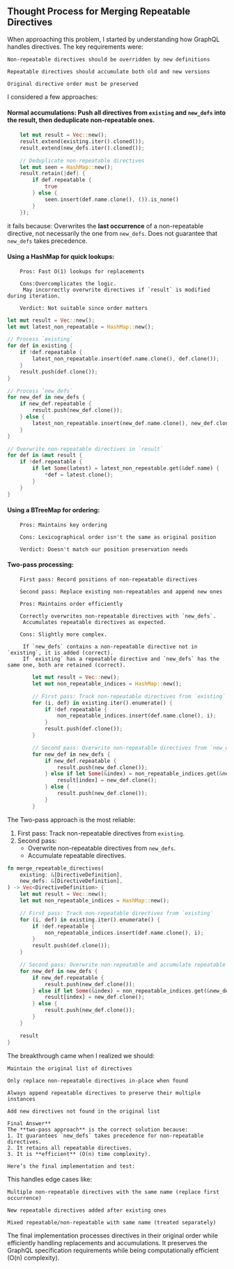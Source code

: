 ## Thought Process for Merging Repeatable Directives

When approaching this problem, I started by understanding how GraphQL handles directives. The key requirements were:

    Non-repeatable directives should be overridden by new definitions

    Repeatable directives should accumulate both old and new versions

    Original directive order must be preserved

I considered a few approaches:

#### Normal accumulations: Push all directives from `existing` and `new_defs` into the result, then deduplicate non-repeatable ones.
```rust
    let mut result = Vec::new();
    result.extend(existing.iter().cloned());
    result.extend(new_defs.iter().cloned());

    // Deduplicate non-repeatable directives
    let mut seen = HashMap::new();
    result.retain(|def| {
        if def.repeatable {
            true
        } else {
            seen.insert(def.name.clone(), ()).is_none()
        }
    });
```
it fails because:
Overwrites the **last occurrence** of a non-repeatable directive, not necessarily the one from `new_defs`.
 Does not guarantee that `new_defs` takes precedence.



 ####   Using a HashMap for quick lookups:

        Pros: Fast O(1) lookups for replacements

        Cons:Overcomplicates the logic.
         May incorrectly overwrite directives if `result` is modified during iteration.

        Verdict: Not suitable since order matters

  ```rust
  let mut result = Vec::new();
  let mut latest_non_repeatable = HashMap::new();

  // Process `existing`
  for def in existing {
      if !def.repeatable {
          latest_non_repeatable.insert(def.name.clone(), def.clone());
      }
      result.push(def.clone());
  }

  // Process `new_defs`
  for new_def in new_defs {
      if new_def.repeatable {
          result.push(new_def.clone());
      } else {
          latest_non_repeatable.insert(new_def.name.clone(), new_def.clone());
      }
  }

  // Overwrite non-repeatable directives in `result`
  for def in &mut result {
      if !def.repeatable {
          if let Some(latest) = latest_non_repeatable.get(&def.name) {
              *def = latest.clone();
          }
      }
  }
```

  ####  Using a BTreeMap for ordering:

        Pros: Maintains key ordering

        Cons: Lexicographical order isn't the same as original position

        Verdict: Doesn't match our position preservation needs

   #### Two-pass processing:

        First pass: Record positions of non-repeatable directives

        Second pass: Replace existing non-repeatables and append new ones

        Pros: Maintains order efficiently

        Correctly overwrites non-repeatable directives with `new_defs`.
         Accumulates repeatable directives as expected.

        Cons: Slightly more complex.

         If `new_defs` contains a non-repeatable directive not in `existing`, it is added (correct).
         If `existing` has a repeatable directive and `new_defs` has the same one, both are retained (correct).

```rust
        let mut result = Vec::new();
        let mut non_repeatable_indices = HashMap::new();

        // First pass: Track non-repeatable directives from `existing`
        for (i, def) in existing.iter().enumerate() {
            if !def.repeatable {
                non_repeatable_indices.insert(def.name.clone(), i);
            }
            result.push(def.clone());
        }

        // Second pass: Overwrite non-repeatable directives from `new_defs`
        for new_def in new_defs {
            if new_def.repeatable {
                result.push(new_def.clone());
            } else if let Some(&index) = non_repeatable_indices.get(&new_def.name) {
                result[index] = new_def.clone();
            } else {
                result.push(new_def.clone());
            }
        }
```

The Two-pass approach is the most reliable:
1. First pass: Track non-repeatable directives from `existing`.
2. Second pass:
   - Overwrite non-repeatable directives from `new_defs`.
   - Accumulate repeatable directives.

```rust
fn merge_repeatable_directives(
    existing: &[DirectiveDefinition],
    new_defs: &[DirectiveDefinition],
) -> Vec<DirectiveDefinition> {
    let mut result = Vec::new();
    let mut non_repeatable_indices = HashMap::new();

    // First pass: Track non-repeatable directives from `existing`
    for (i, def) in existing.iter().enumerate() {
        if !def.repeatable {
            non_repeatable_indices.insert(def.name.clone(), i);
        }
        result.push(def.clone());
    }

    // Second pass: Overwrite non-repeatable and accumulate repeatable
    for new_def in new_defs {
        if new_def.repeatable {
            result.push(new_def.clone());
        } else if let Some(&index) = non_repeatable_indices.get(&new_def.name) {
            result[index] = new_def.clone();
        } else {
            result.push(new_def.clone());
        }
    }

    result
}

```


The breakthrough came when I realized we should:

    Maintain the original list of directives

    Only replace non-repeatable directives in-place when found

    Always append repeatable directives to preserve their multiple instances

    Add new directives not found in the original list

    Final Answer**
    The **two-pass approach** is the correct solution because:
    1. It guarantees `new_defs` takes precedence for non-repeatable directives.
    2. It retains all repeatable directives.
    3. It is **efficient** (O(n) time complexity).

    Here’s the final implementation and test:

This handles edge cases like:

    Multiple non-repeatable directives with the same name (replace first occurrence)

    New repeatable directives added after existing ones

    Mixed repeatable/non-repeatable with same name (treated separately)


The final implementation processes directives in their original order while efficiently handling replacements and accumulations. It preserves the GraphQL specification requirements while being computationally efficient (O(n) complexity).
